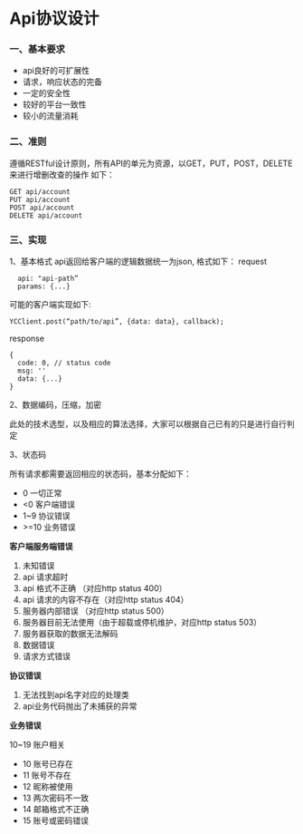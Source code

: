 # Api协议设计

### 一、基本要求

- api良好的可扩展性
- 请求，响应状态的完备
- 一定的安全性
- 较好的平台一致性
- 较小的流量消耗

### 二、准则

遵循RESTful设计原则，所有API的单元为资源，以GET，PUT，POST，DELETE来进行增删改查的操作
如下：

```
GET api/account
PUT api/account
POST api/account
DELETE api/account
```

### 三、实现

1、基本格式
api返回给客户端的逻辑数据统一为json, 格式如下：
request

```
  api: "api-path”
  params: {...}
```

可能的客户端实现如下:

```
YCClient.post(“path/to/api”, {data: data}, callback);
```

response

```
{
  code: 0, // status code
  msg: ''
  data: {...}
} 
```

2、数据编码，压缩，加密

此处的技术选型，以及相应的算法选择，大家可以根据自己已有的只是进行自行判定
  
3、状态码

所有请求都需要返回相应的状态码，基本分配如下：

- 0 一切正常
- <0 客户端错误
- 1~9 协议错误
- \>=10 业务错误

**客户端服务端错误**

1. 未知错误    
2. api 请求超时    
3. api 格式不正确 （对应http status 400）
4. api 请求的内容不存在（对应http status 404）
5. 服务器内部错误 （对应http status 500）
6. 服务器目前无法使用（由于超载或停机维护，对应http status 503）
7. 服务器获取的数据无法解码 
8. 数据错误
9. 请求方式错误

**协议错误**

1. 无法找到api名字对应的处理类
2. api业务代码抛出了未捕获的异常

**业务错误**

10~19 账户相关

- 10 账号已存在
- 11 账号不存在
- 12 昵称被使用
- 13 两次密码不一致
- 14 邮箱格式不正确
- 15 账号或密码错误
